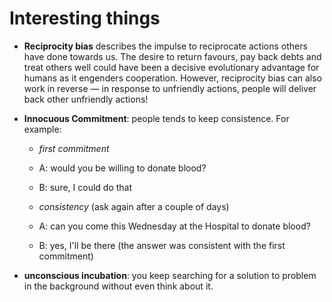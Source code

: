 # Interesting things

- **Reciprocity bias** describes the impulse to reciprocate actions others have done towards us. The desire to return favours, pay back debts and treat others well could have been a decisive evolutionary advantage for humans as it engenders cooperation. However, reciprocity bias can also work in reverse — in response to unfriendly actions, people will deliver back other unfriendly actions!

- **Innocuous Commitment**: people tends to keep consistence. For example:
    - _first commitment_
    - A: would you be willing to donate blood?
    - B: sure, I could do that

    - _consistency_ (ask again after a couple of days)
    - A: can you come this Wednesday at the Hospital to donate blood?
    - B: yes, I'll be there (the answer was consistent with the first commitment)

- **unconscious incubation**: you keep searching for a solution to problem in the background without even think about it. 
